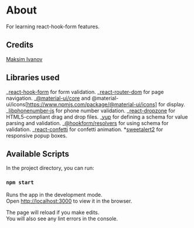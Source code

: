 # About

For learning react-hook-form features.

## Credits

[Maksim Ivanov](https://www.youtube.com/watch?v=U-iz8b4RExA)

## Libraries used

_[react-hook-form](https://www.npmjs.com/package/react-hook-form) for form validation.
_[react-router-dom](https://www.npmjs.com/package/react-router-dom) for page navigation.
_[@material-ui/core](https://www.npmjs.com/package/@material-ui/core) and @material-ui/icons[https://www.npmjs.com/package/@material-ui/icons] for display.
_[libphonenumber-js](https://www.npmjs.com/package/libphonenumber-js) for phone number validation.
_[react-dropzone](https://www.npmjs.com/package/react-dropzone) for HTML5-compliant drag and drop files.
_[yup](https://www.npmjs.com/package/yup) for defining a schema for value parsing and validation.
_[@hookform/resolvers](https://www.npmjs.com/package/@hookform/resolvers) for using schema for validation.
_[react-confetti](https://www.npmjs.com/package/react-confetti) for confetti animation. \*[sweetalert2](https://www.npmjs.com/package/sweetalert2) for responsive popup boxes.

## Available Scripts

In the project directory, you can run:

### `npm start`

Runs the app in the development mode.\
Open [http://localhost:3000](http://localhost:3000) to view it in the browser.

The page will reload if you make edits.\
You will also see any lint errors in the console.
